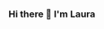 ### Hi there 👋 I'm Laura

<!--
**LauraRC2/LauraRC2** is a ✨ _special_ ✨ repository because its `README.md` (this file) appears on your GitHub profile.

- 🔭 I’m currently studying Humanities in UPF
- 🌱 I’m currently learning:
    - European Tradition Literature
    - Medieval History of Europe
    - Contemporary art
    - Introduction to Digital Humanities
    - Ancient History of Asia
- 👯 I’m looking to collaborate in something related with literature
- 📫 How to reach me: laura.radua01@estudiant.upf.edu 
- 😄 Pronouns: She/Her
-->
